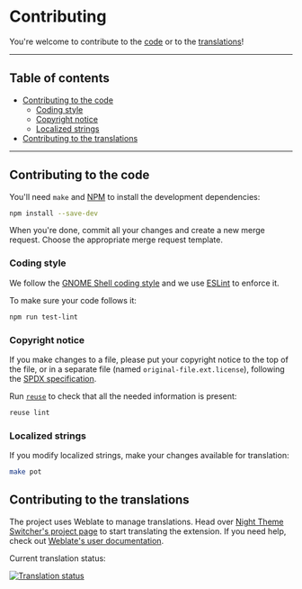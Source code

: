 <!--
SPDX-FileCopyrightText: 2021, 2022 Romain Vigier <contact AT romainvigier.fr>
SPDX-License-Identifier: CC-BY-SA-4.0
-->

# Contributing <!-- omit in toc -->

You're welcome to contribute to the [code](#contributing-to-the-code) or to the [translations](#contributing-to-the-translations)!

---

## Table of contents <!-- omit in toc -->

- [Contributing to the code](#contributing-to-the-code)
	- [Coding style](#coding-style)
	- [Copyright notice](#copyright-notice)
	- [Localized strings](#localized-strings)
- [Contributing to the translations](#contributing-to-the-translations)

---

## Contributing to the code

You'll need `make` and [NPM](https://www.npmjs.com/) to install the development dependencies:

```bash
npm install --save-dev
```

When you're done, commit all your changes and create a new merge request. Choose the appropriate merge request template.

### Coding style

We follow the [GNOME Shell coding style](https://gitlab.gnome.org/GNOME/gnome-shell/-/blob/HEAD/HACKING.md) and we use [ESLint](https://eslint.org/) to enforce it.

To make sure your code follows it:

```bash
npm run test-lint
```

### Copyright notice

If you make changes to a file, please put your copyright notice to the top of the file, or in a separate file (named `original-file.ext.license`), following the [SPDX specification](https://spdx.dev/).

Run [`reuse`](https://reuse.software/) to check that all the needed information is present:

```bash
reuse lint
```

### Localized strings

If you modify localized strings, make your changes available for translation:

```bash
make pot
```

## Contributing to the translations

The project uses Weblate to manage translations. Head over [Night Theme Switcher's project page](https://hosted.weblate.org/projects/night-theme-switcher/) to start translating the extension. If you need help, check out [Weblate's user documentation](https://docs.weblate.org/en/latest/user/translating.html).

Current translation status:

[![Translation status](https://hosted.weblate.org/widgets/night-theme-switcher/-/multi-auto.svg)](https://hosted.weblate.org/engage/night-theme-switcher/)
